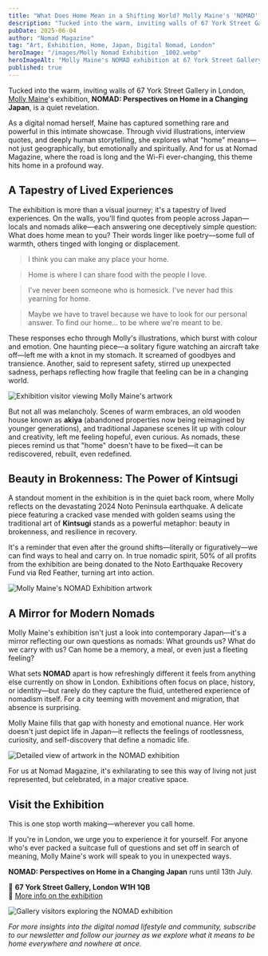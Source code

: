 ```yaml
---
title: "What Does Home Mean in a Shifting World? Molly Maine's 'NOMAD' Exhibition Captures the Heart of It"
description: "Tucked into the warm, inviting walls of 67 York Street Gallery in London, Molly Maine's exhibition explores what 'home' means for digital nomads and travelers in our changing world."
pubDate: 2025-06-04
author: "Nomad Magazine"
tag: "Art, Exhibition, Home, Japan, Digital Nomad, London"
heroImage: "/images/Molly Nomad Exhibition _1002.webp"
heroImageAlt: "Molly Maine's NOMAD exhibition at 67 York Street Gallery in London"
published: true
---
```


Tucked into the warm, inviting walls of 67 York Street Gallery in London, [Molly Maine](https://www.instagram.com/molly.creative?igsh=MTJkY3R3YTUyMmxpNA==)'s exhibition, **NOMAD: Perspectives on Home in a Changing Japan**, is a quiet revelation.

As a digital nomad herself, Maine has captured something rare and powerful in this intimate showcase. Through vivid illustrations, interview quotes, and deeply human storytelling, she explores what "home" means—not just geographically, but emotionally and spiritually. And for us at Nomad Magazine, where the road is long and the Wi-Fi ever-changing, this theme hits home in a profound way.

## A Tapestry of Lived Experiences

The exhibition is more than a visual journey; it's a tapestry of lived experiences. On the walls, you'll find quotes from people across Japan—locals and nomads alike—each answering one deceptively simple question: What does home mean to you? Their words linger like poetry—some full of warmth, others tinged with longing or displacement.

> I think you can make any place your home.

> Home is where I can share food with the people I love.

> I've never been someone who is homesick. I've never had this yearning for home.

> Maybe we have to travel because we have to look for our personal answer. To find our home… to be where we're meant to be.

These responses echo through Molly's illustrations, which burst with colour and emotion. One haunting piece—a solitary figure watching an aircraft take off—left me with a knot in my stomach. It screamed of goodbyes and transience. Another, said to represent safety, stirred up unexpected sadness, perhaps reflecting how fragile that feeling can be in a changing world.

![Exhibition visitor viewing Molly Maine's artwork](/images/Molly%20Nomad%20Exhibition%20_1005.webp)

But not all was melancholy. Scenes of warm embraces, an old wooden house known as **akiya** (abandoned properties now being reimagined by younger generations), and traditional Japanese scenes lit up with colour and creativity, left me feeling hopeful, even curious. As nomads, these pieces remind us that "home" doesn't have to be fixed—it can be rediscovered, rebuilt, even redefined.

## Beauty in Brokenness: The Power of Kintsugi

A standout moment in the exhibition is in the quiet back room, where Molly reflects on the devastating 2024 Noto Peninsula earthquake. A delicate piece featuring a cracked vase mended with golden seams using the traditional art of **Kintsugi** stands as a powerful metaphor: beauty in brokenness, and resilience in recovery. 

It's a reminder that even after the ground shifts—literally or figuratively—we can find ways to heal and carry on. In true nomadic spirit, 50% of all profits from the exhibition are being donated to the Noto Earthquake Recovery Fund via Red Feather, turning art into action.

![Molly Maine's NOMAD Exhibition artwork](/images/Molly%20Nomad%20Exhibition%20_1003.webp)

## A Mirror for Modern Nomads

Molly Maine's exhibition isn't just a look into contemporary Japan—it's a mirror reflecting our own questions as nomads: What grounds us? What do we carry with us? Can home be a memory, a meal, or even just a fleeting feeling?

What sets **NOMAD** apart is how refreshingly different it feels from anything else currently on show in London. Exhibitions often focus on place, history, or identity—but rarely do they capture the fluid, untethered experience of nomadism itself. For a city teeming with movement and migration, that absence is surprising. 

Molly Maine fills that gap with honesty and emotional nuance. Her work doesn't just depict life in Japan—it reflects the feelings of rootlessness, curiosity, and self-discovery that define a nomadic life.

![Detailed view of artwork in the NOMAD exhibition](/images/Molly%20Nomad%20Exhibition%20_1020.webp)

For us at Nomad Magazine, it's exhilarating to see this way of living not just represented, but celebrated, in a major creative space.

## Visit the Exhibition

This is one stop worth making—wherever you call home.

If you're in London, we urge you to experience it for yourself. For anyone who's ever packed a suitcase full of questions and set off in search of meaning, Molly Maine's work will speak to you in unexpected ways. 

**NOMAD: Perspectives on Home in a Changing Japan** runs until 13th July.

📍 **67 York Street Gallery, London W1H 1QB**  
🔗 [More info on the exhibition](https://67yorkstreet.com)

![Gallery visitors exploring the NOMAD exhibition](/images/Molly%20Nomad%20Exhibition%20_1027@0.5x.webp)

*For more insights into the digital nomad lifestyle and community, subscribe to our newsletter and follow our journey as we explore what it means to be home everywhere and nowhere at once.* 